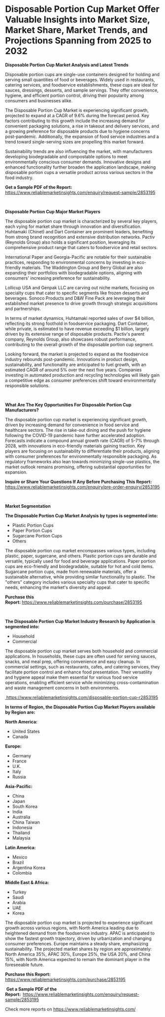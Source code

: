 <p><h1>Disposable Portion Cup Market Offer Valuable Insights into Market Size, Market Share, Market Trends, and Projections Spanning from 2025 to 2032</h1></p><p><strong>Disposable Portion Cup Market Analysis and Latest Trends</strong></p>
<p><p>Disposable portion cups are single-use containers designed for holding and serving small quantities of food or beverages. Widely used in restaurants, catering services, and foodservice establishments, these cups are ideal for sauces, dressings, desserts, and sample servings. They offer convenience, hygiene, and efficient portion control, driving their popularity among consumers and businesses alike.</p><p>The Disposable Portion Cup Market is experiencing significant growth, projected to expand at a CAGR of 9.6% during the forecast period. Key factors contributing to this growth include the increasing demand for convenient packaging solutions, a rise in takeout and delivery services, and a growing preference for disposable products due to hygiene concerns post-pandemic. Additionally, the expansion of food service industries and a trend toward single-serving sizes are propelling this market forward.</p><p>Sustainability trends are also influencing the market, with manufacturers developing biodegradable and compostable options to meet environmentally conscious consumer demands. Innovative designs and enhanced functionality further broaden the application landscape, making disposable portion cups a versatile product across various sectors in the food industry.</p></p>
<p><strong>Get a Sample PDF of the Report:&nbsp;</strong> <a href="https://www.reliablemarketinsights.com/enquiry/request-sample/2853195?utm_campaign=3078&utm_medium=2&utm_source=Github&utm_content=ia&utm_term=11032025&utm_id=disposable-portion-cup">https://www.reliablemarketinsights.com/enquiry/request-sample/2853195</a></p>
<p>&nbsp;</p>
<p><strong>Disposable Portion Cup Major Market Players</strong></p>
<p><p>The disposable portion cup market is characterized by several key players, each vying for market share through innovation and diversification. Huhtamaki (Chinet) and Dart Container are prominent leaders, benefiting from strong brand recognition and extensive distribution networks. Pactiv (Reynolds Group) also holds a significant position, leveraging its comprehensive product range that caters to foodservice and retail sectors.</p><p>International Paper and Georgia-Pacific are notable for their sustainable practices, responding to environmental concerns by investing in eco-friendly materials. The Waddington Group and Berry Global are also expanding their portfolios with biodegradable options, aligning with consumers' increasing preference for sustainability.</p><p>Lollicup USA and Genpak LLC are carving out niche markets, focusing on specialty cups that cater to specific segments like frozen desserts and beverages. Sonoco Products and D&W Fine Pack are leveraging their established market presence to drive growth through strategic acquisitions and partnerships.</p><p>In terms of market dynamics, Huhtamaki reported sales of over $4 billion, reflecting its strong foothold in foodservice packaging. Dart Container, while private, is estimated to have revenue exceeding $1 billion, largely driven by its extensive range of disposable products. Pactiv's parent company, Reynolds Group, also showcases robust performance, contributing to the overall growth of the disposable portion cup segment.</p><p>Looking forward, the market is projected to expand as the foodservice industry rebounds post-pandemic. Innovations in product design, sustainability, and functionality are anticipated to fuel growth, with an estimated CAGR of around 5% over the next five years. Companies investing in automated production and recycling technologies will likely gain a competitive edge as consumer preferences shift toward environmentally responsible solutions.</p></p>
<p>&nbsp;</p>
<p><strong>What Are The Key Opportunities For Disposable Portion Cup Manufacturers?</strong></p>
<p><p>The disposable portion cup market is experiencing significant growth, driven by increasing demand for convenience in food service and healthcare sectors. The rise in take-out dining and the push for hygiene following the COVID-19 pandemic have further accelerated adoption. Forecasts indicate a compound annual growth rate (CAGR) of 5-7% through 2028, with innovations in eco-friendly materials gaining traction. Key players are focusing on sustainability to differentiate their products, aligning with consumer preferences for environmentally responsible packaging. As regulatory frameworks also lean towards minimizing single-use plastics, the market outlook remains promising, offering substantial opportunities for expansion.</p></p>
<p><strong>Inquire or Share Your Questions If Any Before Purchasing This Report:</strong> <a href="https://www.reliablemarketinsights.com/enquiry/pre-order-enquiry/2853195?utm_campaign=3078&utm_medium=2&utm_source=Github&utm_content=ia&utm_term=11032025&utm_id=disposable-portion-cup">https://www.reliablemarketinsights.com/enquiry/pre-order-enquiry/2853195</a></p>
<p>&nbsp;</p>
<p><strong>Market Segmentation</strong></p>
<p><strong>The Disposable Portion Cup Market Analysis by types is segmented into:</strong></p>
<p><ul><li>Plastic Portion Cups</li><li>Paper Portion Cups</li><li>Sugarcane Portion Cups</li><li>Others</li></ul></p>
<p><p>The disposable portion cup market encompasses various types, including plastic, paper, sugarcane, and others. Plastic portion cups are durable and versatile, typically used for food and beverage applications. Paper portion cups are eco-friendly and biodegradable, suitable for hot and cold items. Sugarcane portion cups, made from renewable materials, offer a sustainable alternative, while providing similar functionality to plastic. The "others" category includes various specialty cups that cater to specific needs, enhancing the market's diversity and appeal.</p></p>
<p><strong>Purchase this Report:&nbsp;</strong><a href="https://www.reliablemarketinsights.com/purchase/2853195?utm_campaign=3078&utm_medium=2&utm_source=Github&utm_content=ia&utm_term=11032025&utm_id=disposable-portion-cup">https://www.reliablemarketinsights.com/purchase/2853195</a></p>
<p>&nbsp;</p>
<p><strong>The Disposable Portion Cup Market Industry Research by Application is segmented into:</strong></p>
<p><ul><li>Household</li><li>Commercial</li></ul></p>
<p><p>The disposable portion cup market serves both household and commercial applications. In households, these cups are often used for serving sauces, snacks, and meal prep, offering convenience and easy cleanup. In commercial settings, such as restaurants, cafes, and catering services, they facilitate portion control and enhance food presentation. Their versatility and hygiene appeal make them essential for various food service operations, enabling efficient service while minimizing cross-contamination and waste management concerns in both environments.</p></p>
<p><a href="https://www.reliablemarketinsights.com/disposable-portion-cup-r2853195?utm_campaign=3078&utm_medium=2&utm_source=Github&utm_content=ia&utm_term=11032025&utm_id=disposable-portion-cup">&nbsp;https://www.reliablemarketinsights.com/disposable-portion-cup-r2853195</a></p>
<p><strong>In terms of Region, the Disposable Portion Cup Market Players available by Region are:</strong></p>
<p>
    <p> <strong> North America: </strong>
        <ul>
            <li>United States</li>
            <li>Canada</li>
        </ul>
        </p> 
    <p> <strong> Europe: </strong>
        <ul>
            <li>Germany</li>
            <li>France</li>
            <li>U.K.</li>
            <li>Italy</li>
            <li>Russia</li>
        </ul>
        </p> 
    <p> <strong> Asia-Pacific: </strong>
        <ul>
            <li>China</li>
            <li>Japan</li>
            <li>South Korea</li>
            <li>India</li>
            <li>Australia</li>
            <li>China Taiwan</li>
            <li>Indonesia</li>
            <li>Thailand</li>
            <li>Malaysia</li>
        </ul>
        </p> 
    <p> <strong> Latin America: </strong>
        <ul>
            <li>Mexico</li>
            <li>Brazil</li>
            <li>Argentina Korea</li>
            <li>Colombia</li>
        </ul>
        </p> 
    <p> <strong> Middle East & Africa: </strong>
        <ul>
            <li>Turkey</li>
            <li>Saudi</li>
            <li>Arabia</li>
            <li>UAE</li>
            <li>Korea</li>
        </ul>
    </p>
    </p>
<p><p>The disposable portion cup market is projected to experience significant growth across various regions, with North America leading due to heightened demand from the foodservice industry. APAC is anticipated to show the fastest growth trajectory, driven by urbanization and changing consumer preferences. Europe maintains a steady share, emphasizing sustainability. The projected market shares by region are approximately: North America 35%, APAC 30%, Europe 25%, the USA 20%, and China 15%, with North America expected to remain the dominant player in the foreseeable future.</p></p>
<p><strong>Purchase this Report: </strong><a href="https://www.reliablemarketinsights.com/purchase/2853195?utm_campaign=3078&utm_medium=2&utm_source=Github&utm_content=ia&utm_term=11032025&utm_id=disposable-portion-cup">https://www.reliablemarketinsights.com/purchase/2853195</a></p>
<p>&nbsp;<strong>Get a Sample PDF of the Report:&nbsp;&nbsp;</strong><a href="https://www.reliablemarketinsights.com/enquiry/request-sample/2853195?utm_campaign=3078&utm_medium=2&utm_source=Github&utm_content=ia&utm_term=11032025&utm_id=disposable-portion-cup">https://www.reliablemarketinsights.com/enquiry/request-sample/2853195</a></p>
<p><strong></strong></p>
<p>Check more reports on <a href="https://www.reliablemarketinsights.com/?utm_campaign=3078&utm_medium=2&utm_source=Github&utm_content=ia&utm_term=11032025&utm_id=disposable-portion-cup">https://www.reliablemarketinsights.com/</a></p>